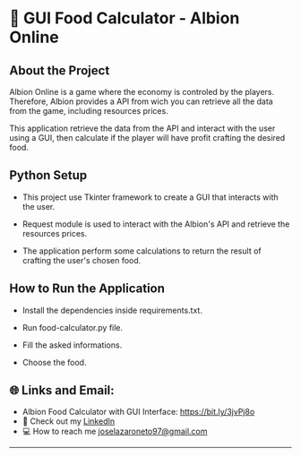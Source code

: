 # :pushpin: GUI Food Calculator - Albion Online
 

## About the Project

Albion Online is a game where the economy is controled by the players. Therefore, Albion provides a API from wich you can retrieve all the data from the game, 
including resources prices. 

This application retrieve the data from the API and interact with the user using a GUI, then calculate if the player
will have profit crafting the desired food.

## Python Setup

 * This project use Tkinter framework to create a GUI that interacts with the user.

 * Request module is used to interact with the Albion's API and retrieve the resources prices.

 * The application perform some calculations to return the result of crafting the user's chosen food.

## How to Run the Application

 * Install the dependencies inside requirements.txt.

 * Run food-calculator.py file.

 * Fill the asked informations.
 
 * Choose the food.
 

## :globe_with_meridians: Links and Email:
* Albion Food Calculator with GUI Interface: https://bit.ly/3jvPj8o
* :page_with_curl: Check out my [LinkedIn](https://www.linkedin.com/in/joselazaroneto232/)
* :computer: How to reach me joselazaroneto97@gmail.com

 
---





